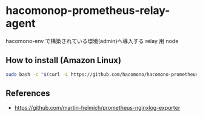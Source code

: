 # hacomonop-prometheus-relay-agent

hacomono-env で構築されている環境(admin)へ導入する relay 用 node

## How to install (Amazon Linux)

```sh
sudo bash -c "$(curl -L https://github.com/hacomono/hacomono-prometheus-relay-agent/releases/download/v0.1.0/install.bash)"
```

## References

* https://github.com/martin-helmich/prometheus-nginxlog-exporter
